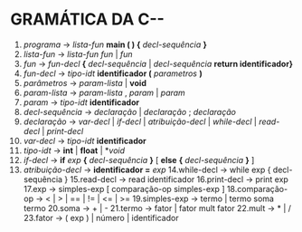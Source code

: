 # GRAMÁTICA DA C--
1. *programa* → *lista-fun* **main ( ) {** *decl-sequência* **}**
2. *lista-fun* → *lista-fun fun* | *fun*
3. *fun* → *fun-decl* **{** *decl-sequência* | *decl-sequência* **return identificador}**
4. *fun-decl* → *tipo-idt* **identificador (** *parametros* **)**
5. *parâmetros* → *param-lista* | **void**
6. *param-lista* → *param-lista* , *param* | *param*
7. *param* → *tipo-idt* **identificador**
8. *decl-sequência* → *declaração* | *declaração* ; *declaração*
9. *declaração* → *var-decl* | *if-decl* | *atribuição-decl* | *while-decl* | *read-decl* | *print-decl*
10. *var-decl* → *tipo-idt* **identificador**
11. *tipo-idt* → **int** | **float** | **void*
12. *if-decl* → **if** *exp* **{** *decl-sequência* **}** [ **else** **{** *decl-sequência* **}** ]
13. *atribuição-decl* → **identificador =** *exp*
14.while-decl → while exp { decl-sequência }
15.read-decl → read identificador
16.print-decl → print exp
17.exp → simples-exp [ comparação-op simples-exp ]
18.comparação-op → < | > | == | != | <= | >=
19.simples-exp → termo | termo soma termo
20.soma → + | -
21.termo → fator | fator mult fator
22.mult → * | /
23.fator → ( exp ) | número | identificador

